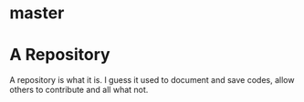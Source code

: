 # master
<h1> A Repository
</h1>
<p> 
   A repository is what it is. I guess it used to document and save codes, allow others to contribute and all what not.
</p>



